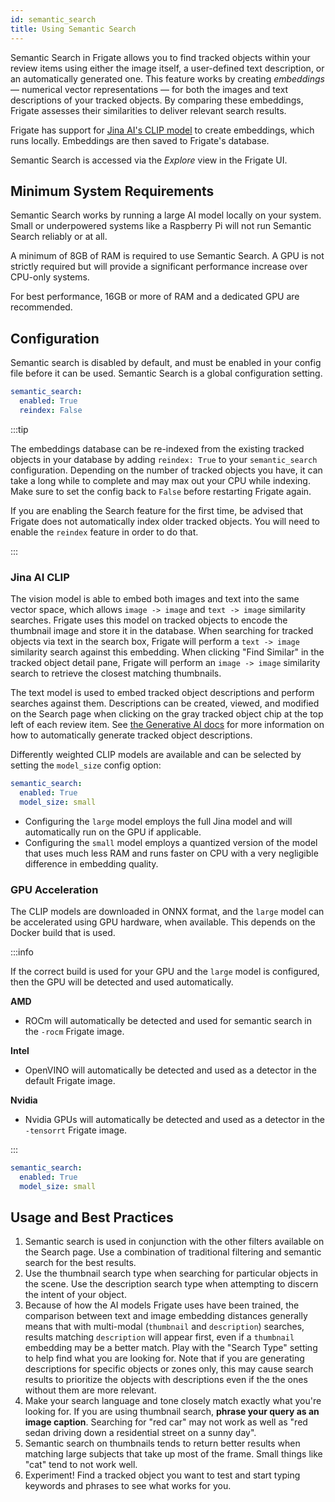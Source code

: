 ```yaml
---
id: semantic_search
title: Using Semantic Search
---
```


Semantic Search in Frigate allows you to find tracked objects within your review items using either the image itself, a user-defined text description, or an automatically generated one. This feature works by creating _embeddings_ — numerical vector representations — for both the images and text descriptions of your tracked objects. By comparing these embeddings, Frigate assesses their similarities to deliver relevant search results.

Frigate has support for [Jina AI's CLIP model](https://huggingface.co/jinaai/jina-clip-v1) to create embeddings, which runs locally. Embeddings are then saved to Frigate's database.

Semantic Search is accessed via the _Explore_ view in the Frigate UI.

## Minimum System Requirements

Semantic Search works by running a large AI model locally on your system. Small or underpowered systems like a Raspberry Pi will not run Semantic Search reliably or at all.

A minimum of 8GB of RAM is required to use Semantic Search. A GPU is not strictly required but will provide a significant performance increase over CPU-only systems.

For best performance, 16GB or more of RAM and a dedicated GPU are recommended.

## Configuration

Semantic search is disabled by default, and must be enabled in your config file before it can be used. Semantic Search is a global configuration setting.

```yaml
semantic_search:
  enabled: True
  reindex: False
```

:::tip

The embeddings database can be re-indexed from the existing tracked objects in your database by adding `reindex: True` to your `semantic_search` configuration. Depending on the number of tracked objects you have, it can take a long while to complete and may max out your CPU while indexing. Make sure to set the config back to `False` before restarting Frigate again.

If you are enabling the Search feature for the first time, be advised that Frigate does not automatically index older tracked objects. You will need to enable the `reindex` feature in order to do that.

:::

### Jina AI CLIP

The vision model is able to embed both images and text into the same vector space, which allows `image -> image` and `text -> image` similarity searches. Frigate uses this model on tracked objects to encode the thumbnail image and store it in the database. When searching for tracked objects via text in the search box, Frigate will perform a `text -> image` similarity search against this embedding. When clicking "Find Similar" in the tracked object detail pane, Frigate will perform an `image -> image` similarity search to retrieve the closest matching thumbnails.

The text model is used to embed tracked object descriptions and perform searches against them. Descriptions can be created, viewed, and modified on the Search page when clicking on the gray tracked object chip at the top left of each review item. See [the Generative AI docs](/configuration/genai.md) for more information on how to automatically generate tracked object descriptions.

Differently weighted CLIP models are available and can be selected by setting the `model_size` config option:

```yaml
semantic_search:
  enabled: True
  model_size: small
```

- Configuring the `large` model employs the full Jina model and will automatically run on the GPU if applicable.
- Configuring the `small` model employs a quantized version of the model that uses much less RAM and runs faster on CPU with a very negligible difference in embedding quality.

### GPU Acceleration

The CLIP models are downloaded in ONNX format, and the `large` model can be accelerated using GPU hardware, when available. This depends on the Docker build that is used.

:::info

If the correct build is used for your GPU and the `large` model is configured, then the GPU will be detected and used automatically.

**AMD**
- ROCm will automatically be detected and used for semantic search in the `-rocm` Frigate image.

**Intel**
- OpenVINO will automatically be detected and used as a detector in the default Frigate image.

**Nvidia**
- Nvidia GPUs will automatically be detected and used as a detector in the `-tensorrt` Frigate image.

:::

```yaml
semantic_search:
  enabled: True
  model_size: small
```

## Usage and Best Practices

1. Semantic search is used in conjunction with the other filters available on the Search page. Use a combination of traditional filtering and semantic search for the best results.
2. Use the thumbnail search type when searching for particular objects in the scene. Use the description search type when attempting to discern the intent of your object.
3. Because of how the AI models Frigate uses have been trained, the comparison between text and image embedding distances generally means that with multi-modal (`thumbnail` and `description`) searches, results matching `description` will appear first, even if a `thumbnail` embedding may be a better match. Play with the "Search Type" setting to help find what you are looking for. Note that if you are generating descriptions for specific objects or zones only, this may cause search results to prioritize the objects with descriptions even if the the ones without them are more relevant.
4. Make your search language and tone closely match exactly what you're looking for. If you are using thumbnail search, **phrase your query as an image caption**. Searching for "red car" may not work as well as "red sedan driving down a residential street on a sunny day".
5. Semantic search on thumbnails tends to return better results when matching large subjects that take up most of the frame. Small things like "cat" tend to not work well.
6. Experiment! Find a tracked object you want to test and start typing keywords and phrases to see what works for you.

